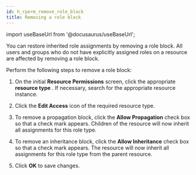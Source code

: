 ```yaml
---
id: h_rperm_remove_role_block
title: Removing a role block
---
```

import useBaseUrl from '@docusaurus/useBaseUrl';



You can restore inherited role assignments by removing a role block. All users and groups who do not have explicitly assigned roles on a resource are affected by removing a role block.

Perform the following steps to remove a role block:

1.  On the initial **Resource Permissions** screen, click the appropriate **resource type** . If necessary, search for the appropriate resource instance.

2.  Click the **Edit Access** icon of the required resource type.

3.  To remove a propagation block, click the **Allow Propagation** check box so that a check mark appears. Children of the resource will now inherit all assignments for this role type.

4.  To remove an inheritance block, click the **Allow Inheritance** check box so that a check mark appears. The resource will now inherit all assignments for this role type from the parent resource.

5.  Click **OK** to save changes.


